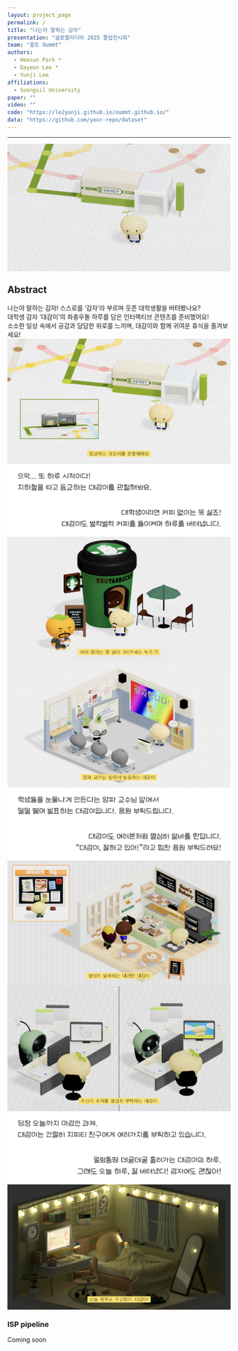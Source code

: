 ```yaml
---
layout: project_page
permalink: /
title: "나는야 말하는 감자"
presentation: "글로벌미디어 2025 졸업전시회"
team: "움트 Oummt"
authors:
  - Heesun Park *
  - Dayeon Lee *
  - Yunji Lee
affiliations:
  - Soongsil University
paper: ""
video: ""
code: "https://le2yunji.github.io/oummt.github.io/"
data: "https://github.com/your-repo/dataset"
---
```


<body>
  <hr>
  <img src = "images/gamza.png" alt = "Example 001" style="display: block; margin: auto;">
</body>


<!-- Using HTML to center the abstract -->
<div class="columns is-centered has-text-centered">
  <div class="column is-four-fifths">
    <h2>Abstract</h2>
    <div class="content has-text-justified">
      나는야 말하는 감자!  스스로를 ‘감자’라 부르며 웃픈 대학생활을 버텨봤나요? <br /> 대학생 감자 ‘대감이’의 좌충우돌 하루를 담은 인터랙티브 콘텐츠를 준비했어요! <br /> 소소한 일상 속에서 공감과 담담한 위로를 느끼며, 대감이와 함께 귀여운 휴식을 즐겨보세요!
    </div>

  <div class="images">
    <div class="scene">
      <img src="images/1subway.png" alt="지하철 장면" style="display: block; margin: auto;">
      <img src="images/1subway_text.png" alt="지하철 설명" style="display: block; margin: auto;">
    </div>
    <div class="scene">
      <img src="images/2cafe_text.png" alt="카페 설명" style="display: block; margin: auto;">
      <img src="images/2cafe.png" alt="카페 장면" style="display: block; margin: auto;">
    </div>
    <div class="scene">
      <img src="images/3class.png" alt="수업 장면" style="display: block; margin: auto;">
      <img src="images/3class_text.png" alt="수업 설명" style="display: block; margin: auto;">
    </div>
    <div class="scene">
      <img src="images/4bakery_text.png" alt="베이커리 설명" style="display: block; margin: auto;">
      <img src="images/4bakery.png" alt="베이커리 장면" style="display: block; margin: auto;">
    </div>
    <div class="scene">
      <img src="images/5gpt.png" alt="GPT 장면" style="display: block; margin: auto;">
      <img src="images/5gpt_text.png" alt="GPT 설명" style="display: block; margin: auto;">
    </div>
    <div class="scene">
      <img src="images/6house_text.png" alt="집 설명" style="display: block; margin: auto;">
      <img src="images/6house.png" alt="집 장면" style="display: block; margin: auto;">
    </div>
  </div>


  </div>


</div>


<!-- Dataset Download Buttons -->
<!-- 
## SIDL Dataset 
We provide 80% of the scenes for training and learning. The remaining scenes are used for online evaluation.
### Patchify images (512x512)
For efficient training and learning, we provide patchified images. 
<div class="buttons" style="text-align: center; margin-top: 1em;">
  <a class="button is-primary" href="https://drive.google.com/file/d/1es3rPo5Y9O96EjDVXanUY8NpaRprWH-h/view?usp=sharing" target="_blank">Train</a>
  <a class="button is-primary" href="https://drive.google.com/file/d/1u5-MDauO3XolXsU6eOARwlXo7SnpLwqA/view?usp=sharing" target="_blank">Validation</a>
  <a class="button is-primary" href="https://drive.google.com/file/d/1-SFyyjH0G3C68OfDjZ_O7M4mOqkcJdEf/view?usp=sharing" target="_blank">Test</a>
</div>

### Full-resolution images (4032x3024)
<div class="buttons" style="text-align: center; margin-top: 1em;">
  <a class="button is-primary" href="https://drive.google.com/file/d/1s_gUw1DCqokihl3YtO3lu9_GnLZaSElI/view?usp=sharing" target="_blank">Train</a>
  <a class="button is-primary" href="https://drive.google.com/file/d/1OHxG8Jh0goKIhkJTe9NXZ6uIuD5qVaNH/view?usp=sharing" target="_blank">Validation</a>
</div>

### RAW files
We also provide RAW image files (DNG) along with metadata.
<div class="buttons" style="text-align: center; margin-top: 1em;">
  <a class="button is-primary" href="https://drive.google.com/file/d/1k78IIsUl2eYPnPvWkBampU0qlMrW4F-u/view?usp=sharing" target="_blank">DNG images</a>
  <a class="button is-primary" href="https://drive.google.com/file/d/1lAab5F3jjCByY4OEvGSAfykyAqp2wfTi/view?usp=sharing" target="_blank">Metadata</a>
</div>

### Online Evaluation  
<div class="buttons" style="text-align: center; margin-top: 1em;">
  <a class="button is-primary" href="http://203.253.25.170:8080" target="_blank">Click here to launch evaluation</a>
</div>  
Click the button above to evaluate your model on the SIDL benchmark. -->


### ISP pipeline
Coming soon

<!-- 
### Citation
<pre><code class="language-bibtex">
@inproceedings{choi2025sidl,
  title     = {SIDL: A Real-World Dataset for Restoring Smartphone Images with Dirty Lenses},
  author    = {Choi, Sooyoung and Park, Sungyong and Kim, Heewon},
  booktitle = {Proceedings of the AAAI Conference on Artificial Intelligence},
  volume    = {39},
  number    = {3},
  pages     = {2545--2554},
  year      = {2025}
}
</code></pre> -->

